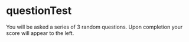 # questionTest
You will be asked a series of 3 random questions. Upon completion your score will appear to the left.
